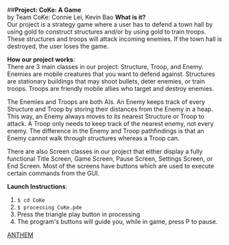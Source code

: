 ##<b>Project: CoKe: A Game</b>
<br>
by Team CoKe: Connie Lei, Kevin Bao
<b>What is it?</b><br>
Our project is a strategy game where a user has to defend a town hall by using
gold to construct structures and/or by using gold to train troops. These
structures and troops will attack incoming enemies. If the town hall is
destroyed, the user loses the game.

<b>How our project works</b>:<br>
There are 3 main classes in our project: Structure, Troop, and Enemy. Enemies
are mobile creatures that you want to defend against. Structures are stationary
buildings that may shoot bullets, deter enemies, or train troops. Troops are
friendly mobile allies who target and destroy enemies.

The Enemies and Troops are both AIs. An Enemy keeps track of every Structure and
Troop by storing their distances from the Enemy in a heap. This way, an Enemy
always moves to its nearest Structure or Troop to attack. A Troop only needs to
keep track of the nearest enemy, not every enemy. The difference in the Enemy
and Troop pathfindings is that an Enemy cannot walk through structures whereas
a Troop can.

There are also Screen classes in our project that either display a fully
functional Title Screen, Game Screen, Pause Screen, Settings Screen, or End
Screen. Most of the screens have buttons which are used to execute certain
commands from the GUI.

<b>Launch Instructions</b>:<br>

1. ```$ cd CoKe```
2. ```$ processing CoKe.pde```
3. Press the triangle play button in processing
4. The program's buttons will guide you, while in game, press P to pause.

[ANTHEM](https://www.youtube.com/watch?v=9DwzBICPhdM)

